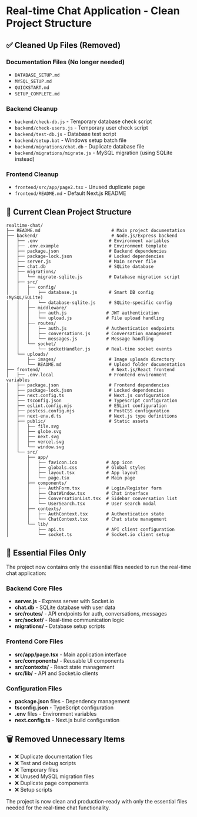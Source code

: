 # Real-time Chat Application - Clean Project Structure

## ✅ Cleaned Up Files (Removed)

### Documentation Files (No longer needed)
- `DATABASE_SETUP.md`
- `MYSQL_SETUP.md`
- `QUICKSTART.md`
- `SETUP_COMPLETE.md`

### Backend Cleanup
- `backend/check-db.js` - Temporary database check script
- `backend/check-users.js` - Temporary user check script
- `backend/test-db.js` - Database test script
- `backend/setup.bat` - Windows setup batch file
- `backend/migrations/chat.db` - Duplicate database file
- `backend/migrations/migrate.js` - MySQL migration (using SQLite instead)

### Frontend Cleanup
- `frontend/src/app/page2.tsx` - Unused duplicate page
- `frontend/README.md` - Default Next.js README

## 📁 Current Clean Project Structure

```
realtime-chat/
├── README.md                           # Main project documentation
├── backend/                            # Node.js/Express backend
│   ├── .env                           # Environment variables
│   ├── .env.example                   # Environment template
│   ├── package.json                   # Backend dependencies
│   ├── package-lock.json              # Locked dependencies
│   ├── server.js                      # Main server file
│   ├── chat.db                        # SQLite database
│   ├── migrations/
│   │   └── migrate-sqlite.js          # Database migration script
│   ├── src/
│   │   ├── config/
│   │   │   ├── database.js            # Smart DB config (MySQL/SQLite)
│   │   │   └── database-sqlite.js     # SQLite-specific config
│   │   ├── middleware/
│   │   │   ├── auth.js               # JWT authentication
│   │   │   └── upload.js             # File upload handling
│   │   ├── routes/
│   │   │   ├── auth.js               # Authentication endpoints
│   │   │   ├── conversations.js      # Conversation management
│   │   │   └── messages.js           # Message handling
│   │   └── socket/
│   │       └── socketHandler.js      # Real-time socket events
│   └── uploads/
│       ├── images/                    # Image uploads directory
│       └── README.md                  # Upload folder documentation
├── frontend/                           # Next.js/React frontend
│   ├── .env.local                     # Frontend environment variables
│   ├── package.json                   # Frontend dependencies
│   ├── package-lock.json              # Locked dependencies
│   ├── next.config.ts                 # Next.js configuration
│   ├── tsconfig.json                  # TypeScript configuration
│   ├── eslint.config.mjs              # ESLint configuration
│   ├── postcss.config.mjs             # PostCSS configuration
│   ├── next-env.d.ts                  # Next.js type definitions
│   ├── public/                        # Static assets
│   │   ├── file.svg
│   │   ├── globe.svg
│   │   ├── next.svg
│   │   ├── vercel.svg
│   │   └── window.svg
│   └── src/
│       ├── app/
│       │   ├── favicon.ico           # App icon
│       │   ├── globals.css           # Global styles
│       │   ├── layout.tsx            # App layout
│       │   └── page.tsx              # Main page
│       ├── components/
│       │   ├── AuthForm.tsx          # Login/Register form
│       │   ├── ChatWindow.tsx        # Chat interface
│       │   ├── ConversationList.tsx  # Sidebar conversation list
│       │   └── UserSearch.tsx        # User search modal
│       ├── contexts/
│       │   ├── AuthContext.tsx       # Authentication state
│       │   └── ChatContext.tsx       # Chat state management
│       └── lib/
│           ├── api.ts                # API client configuration
│           └── socket.ts             # Socket.io client setup
```

## 🚀 Essential Files Only

The project now contains only the essential files needed to run the real-time chat application:

### Backend Core Files
- **server.js** - Express server with Socket.io
- **chat.db** - SQLite database with user data
- **src/routes/** - API endpoints for auth, conversations, messages
- **src/socket/** - Real-time communication logic
- **migrations/** - Database setup scripts

### Frontend Core Files
- **src/app/page.tsx** - Main application interface
- **src/components/** - Reusable UI components
- **src/contexts/** - React state management
- **src/lib/** - API and Socket.io clients

### Configuration Files
- **package.json** files - Dependency management
- **tsconfig.json** - TypeScript configuration
- **.env** files - Environment variables
- **next.config.ts** - Next.js build configuration

## 🗑️ Removed Unnecessary Items

- ❌ Duplicate documentation files
- ❌ Test and debug scripts
- ❌ Temporary files
- ❌ Unused MySQL migration files
- ❌ Duplicate page components
- ❌ Setup scripts

The project is now clean and production-ready with only the essential files needed for the real-time chat functionality.
